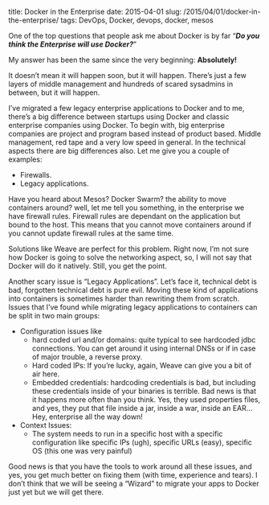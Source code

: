 title: Docker in the Enterprise
date: 2015-04-01
slug: /2015/04/01/docker-in-the-enterprise/
tags: DevOps, Docker, devops, docker, mesos

One of the top questions that people ask me about Docker is by far &#8220;**_Do you think the Enterprise will use Docker?_**&#8221;

My answer has been the same since the very beginning: **Absolutely!**

It doesn&#8217;t mean it will happen soon, but it will happen. There&#8217;s just a few layers of middle management and hundreds of scared sysadmins in between, but it will happen.

I&#8217;ve migrated a few legacy enterprise applications to Docker and to me, there&#8217;s a big difference between startups using Docker and classic enterprise companies using Docker. To begin with, big enterprise companies are project and program based instead of product based. Middle management, red tape and a very low speed in general. In the technical aspects there are big differences also. Let me give you a couple of examples:

  * Firewalls.
  * Legacy applications.

Have you heard about Mesos? Docker Swarm? the ability to move containers around? well, let me tell you something, in the enterprise we have firewall rules. Firewall rules are dependant on the application but bound to the host. This means that you cannot move containers around if you cannot update firewall rules at the same time.

Solutions like Weave are perfect for this problem. Right now, I&#8217;m not sure how Docker is going to solve the networking aspect, so, I will not say that Docker will do it natively. Still, you get the point.

Another scary issue is &#8220;Legacy Applications&#8221;. Let&#8217;s face it, technical debt is bad, forgotten technical debt is pure evil. Moving these kind of applications into containers is sometimes harder than rewriting them from scratch. Issues that I&#8217;ve found while migrating legacy applications to containers can be split in two main groups:

  * Configuration issues like
      * hard coded url and/or domains: quite typical to see hardcoded jdbc connections. You can get around it using internal DNSs or if in case of major trouble, a reverse proxy.
      * Hard coded IPs: If you&#8217;re lucky, again, Weave can give you a bit of air here.
      * Embedded credentials: hardcoding credentials is bad, but including these credentials inside of your binaries is terrible. Bad news is that it happens more often than you think. Yes, they used properties files, and yes, they put that file inside a jar, inside a war, inside an EAR&#8230; Hey, enterprise all the way down!
  * Context Issues:
      * The system needs to run in a specific host with a specific configuration like specific IPs (ugh), specific URLs (easy), specific OS (this one was very painful)

Good news is that you have the tools to work around all these issues, and yes, you get much better on fixing them (with time, experience and tears). I don&#8217;t think that we will be seeing a &#8220;Wizard&#8221; to migrate your apps to Docker just yet but we will get there.

